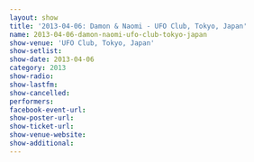 ```yaml
---
layout: show
title: '2013-04-06: Damon & Naomi - UFO Club, Tokyo, Japan'
name: 2013-04-06-damon-naomi-ufo-club-tokyo-japan
show-venue: 'UFO Club, Tokyo, Japan'
show-setlist: 
show-date: 2013-04-06
category: 2013
show-radio: 
show-lastfm: 
show-cancelled: 
performers: 
facebook-event-url: 
show-poster-url: 
show-ticket-url: 
show-venue-website: 
show-additional: 
---
```


